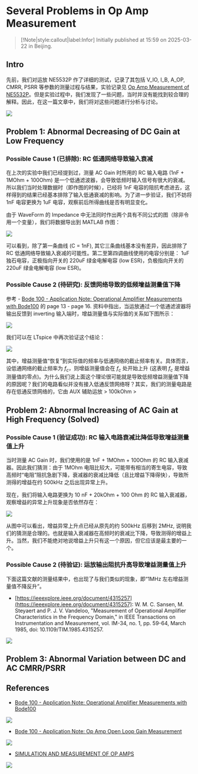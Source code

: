 # Several Problems in Op Amp Measurement

> [!Note|style:callout|label:Infor]
> Initially published at 15:59 on 2025-03-22 in Beijing.

## Intro

先前，我们对运放 NE5532P 作了详细的测试，记录了其包括 V_IO, I_B, A_OP, CMRR, PSRR 等参数的测量过程与结果，实验记录见 [Op Amp Measurement of NE5532P](<Electronics/Op Amp Measurement of NE5532P.md>)。但是实验过程中，我们发现了一些问题，当时并没有能找到较合理的解释。因此，在这一篇文章中，我们将对这些问题进行分析与讨论。

<div class="center"><img src="https://imagebank-0.oss-cn-beijing.aliyuncs.com/VS-PicGo/2025-04-13-22-59-09_Several Problems in Op Amp Measurement.png"/></div>

## Problem 1: Abnormal Decreasing of DC Gain at Low Frequency

### Possible Cause 1 (已排除): RC 低通网络导致输入衰减

在上次的实验中我们已经提到过，测量 AC Gain 时所用的 RC 输入电路 (1nF + 1MOhm + 100Ohm) 是一个低通滤波器，会导致低频时输入信号有很大的衰减。所以我们当时处理数据时（即作图的时候），已经将 1nF 电容的阻抗考虑进去，这样得到的结果已经基本排除了输入低通衰减的影响。为了进一步验证，我们不妨将 1nF 电容更换为 1uF 电容，观察前后所得曲线是否有明显变化。

由于 WaveForm 的 Impedance 中无法同时作出两个具有不同公式的图（除非令用一个变量），我们将数据导出到 MATLAB 作图：
<div class="center"><img src="https://imagebank-0.oss-cn-beijing.aliyuncs.com/VS-PicGo/2025-04-15-00-20-45_Several Problems in Op Amp Measurement.png"/></div>

可以看到，除了第一条曲线 (C = 1nF), 其它三条曲线基本没有差异，因此排除了 RC 低通网络导致输入衰减的可能性。第二至第四调曲线使用的电容分别是： 1uF 独石电容，正极指向开关的 220uF 绿金电解电容 (low ESR)，负极指向开关的 220uF 绿金电解电容 (low ESR)。

### Possible Cause 2 (待研究): 反馈网络导致的低频增益测量值下降

参考 - [Bode 100 - Application Note: Operational Amplifier Measurements with Bode100](https://www.omicron-lab.com/fileadmin/assets/Bode_100/ApplicationNotes/Op-Amp_Analysis/App_Note_Op-AMP_FH_Regensburg_V1.2.pdf) 的 page 13 - page 16. 资料中指出，当运放通过一个低通滤波器将输出反馈到 inverting 输入端时，增益测量值与实际值的关系如下图所示：

<div class="center"><img src="https://imagebank-0.oss-cn-beijing.aliyuncs.com/VS-PicGo/2025-04-15-00-43-00_Several Problems in Op Amp Measurement.png"/></div>

我们可以在 LTspice 中再次验证这个结论：
<div class="center"><img src="https://imagebank-0.oss-cn-beijing.aliyuncs.com/VS-PicGo/2025-04-15-00-57-04_Several Problems in Op Amp Measurement.png"/></div>

其中，增益测量值“恢复”到实际值的频率与低通网络的截止频率有关。具体而言，设低通网络的截止频率为 $f_c$，则增益测量值会在 $f_c$ 处开始上升 (这表明 $f_c$ 是增益测量值的零点)。为什么我们说上面这个理论很可能就是导致低频增益测量值下降的原因呢？我们的电路看似并没有接入低通反馈网络呀？其实，我们的测量电路是存在低通反馈网络的，它由 AUX 辅助运放 > 100kOhm > 


## Problem 2: Abnormal Increasing of AC Gain at High Frequency (Solved)

### Possible Cause 1 (验证成功): RC 输入电路衰减比降低导致增益测量值上升

当时测量 AC Gain 时，我们使用的是 1nF +  1MOhm + 100Ohm 的 RC 输入衰减器。因此我们猜测：由于 1MOhm 电阻比较大，可能带有相当的寄生电容，导致高频时“电阻”阻抗急剧下降，衰减器的衰减比降低（且比增益下降得快），导致所测得的增益在约 500kHz 之后出现异常上升。

现在，我们将输入电路更换为 10 nF + 20kOhm + 100 Ohm 的 RC 输入衰减器，观察增益的异常上升现象是否依然存在：
<!-- <div class="center"><img src="https://imagebank-0.oss-cn-beijing.aliyuncs.com/VS-PicGo/2025-04-15-00-33-47_Several Problems in Op Amp Measurement.png"/></div>
 -->
<div class="center"><img src="https://imagebank-0.oss-cn-beijing.aliyuncs.com/VS-PicGo/2025-04-15-00-38-13_Several Problems in Op Amp Measurement.png"/></div>

从图中可以看出，增益异常上升点已经从原先的约 500kHz 后移到 2MHz, 说明我们的猜测是合理的。也就是输入衰减器在高频时的衰减比下降，导致测得的增益上升。当然，我们不能绝对地说增益上升只有这一个原因，但它应该是最主要的一个。

### Possible Cause 2 (待验证): 运放输出阻抗升高导致增益测量值上升

下面这篇文献的测量结果中，也出现了与我们类似的现象，即“1MHz 左右增益测量值不降反升”。

- [https://ieeexplore.ieee.org/document/4315257](https://ieeexplore.ieee.org/document/4315257): W. M. C. Sansen, M. Steyaert and P. J. V. Vandeloo, "Measurement of Operational Amplifier Characteristics in the Frequency Domain," in IEEE Transactions on Instrumentation and Measurement, vol. IM-34, no. 1, pp. 59-64, March 1985, doi: 10.1109/TIM.1985.4315257.

<div class="center"><img src="https://imagebank-0.oss-cn-beijing.aliyuncs.com/VS-PicGo/2025-04-15-23-36-19_Several Problems in Op Amp Measurement.png"/></div>


## Problem 3: Abnormal Variation between DC and AC CMRR/PSRR



## References

- [Bode 100 - Application Note: Operational Amplifier Measurements with Bode100](https://www.omicron-lab.com/fileadmin/assets/Bode_100/ApplicationNotes/Op-Amp_Analysis/App_Note_Op-AMP_FH_Regensburg_V1.2.pdf)


<div class="center"><img src="https://imagebank-0.oss-cn-beijing.aliyuncs.com/VS-PicGo/2025-04-13-23-01-11_Several Problems in Op Amp Measurement.png"/></div>


- [Bode 100 - Application Note: Op Amp Open Loop Gain Measurement](https://www.omicron-lab.com/fileadmin/assets/Bode_100/ApplicationNotes/Op-Amp_Analysis/2018-01-18_Appnote_open_loop_gain_V1.1.pdf)
<div class="center"><img src="https://imagebank-0.oss-cn-beijing.aliyuncs.com/VS-PicGo/2025-04-13-23-07-45_Several Problems in Op Amp Measurement.png"/></div>


- [SIMULATION AND MEASUREMENT OF OP AMPS](<https://aicdesign.org/wp-content/uploads/2018/08/lecture25-130418.pdf>)

<div class="center"><img src="https://imagebank-0.oss-cn-beijing.aliyuncs.com/VS-PicGo/2025-04-13-23-08-19_Several Problems in Op Amp Measurement.png"/></div>